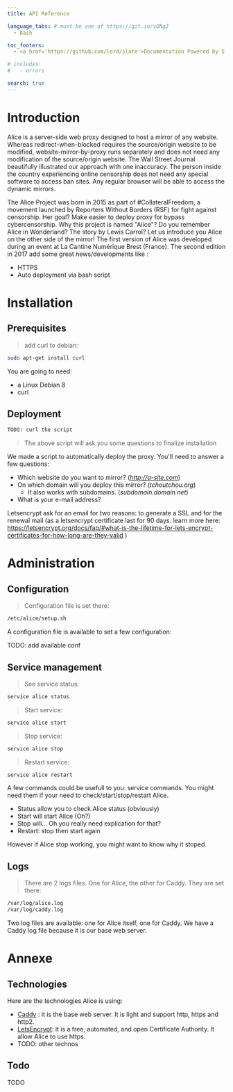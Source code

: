```yaml
---
title: API Reference

language_tabs: # must be one of https://git.io/vQNgJ
  - bash

toc_footers:
  - <a href='https://github.com/lord/slate'>Documentation Powered by Slate</a>

# includes:
#   - errors

search: true
---
```


# Introduction

Alice is a server-side web proxy designed to host a mirror of any website. Whereas redirect-when-blocked requires the source/origin website to be modified, website-mirror-by-proxy runs separately and does not need any modification of the source/origin website.
The Wall Street Journal beautifully illustrated our approach with one inaccuracy. The person inside the country experiencing online censorship does not need any special software to access ban sites. Any regular browser will be able to access the dynamic mirrors. 

The Alice Project was born in 2015 as part of #CollateralFreedom, a movement launched by Reporters Without Borders (RSF) for fight against censorship. Her goal? Make easier to deploy proxy for bypass cybercensorship.
Why this project is named "Alice"? Do you remember Alice in Wonderland? The story by Lewis Carrol? Let us introduce you Alice on the other side of the mirror!
The first version of Alice was developed during an event at La Cantine Numérique Brest (France). The second edition in 2017 add some great news/developments like :
- HTTPS
- Auto deployment via bash script

# Installation

## Prerequisites

> add curl to debian:

```bash
sudo apt-get install curl
```

You are going to need:

* a Linux Debian 8
* curl


<!-- <aside class="notice">
You must replace <code>meowmeowmeow</code> with your personal API key.
</aside> -->

## Deployment

```bash
TODO: curl the script
```

> The above script will ask you some questions to finalize installation

We made a script to automatically deploy the proxy. You'll need to answer a few questions:

* Which website do you want to mirror? (*http://a-site.com*)
* On which domain will you deploy this mirror? (*tchoutchou.org*)
  * It also works with subdomains. (*subdomain.domain.net*)
* What is your e-mail address?

<aside class="warning">
Letsencrypt ask for an email for two reasons: to generate a SSL and for the renewal mail (as a letsencrypt certificate last for 90 days. learn more here: <a href="https://letsencrypt.org/docs/faq/#what-is-the-lifetime-for-lets-encrypt-certificates-for-how-long-are-they-valid" target="_blank">https://letsencrypt.org/docs/faq/#what-is-the-lifetime-for-lets-encrypt-certificates-for-how-long-are-they-valid</a> )
</aside>

# Administration

## Configuration

> Configuration file is set there:

```bash
/etc/alice/setup.sh
```

A configuration file is available to set a few configuration:

TODO: add available conf

## Service management

> See service status:

```bash
service alice status
```

> Start service:

```bash
service alice start
```

> Stop service:

```bash
service alice stop
```

> Restart service:

```bash
service alice restart
```

A few commands could be usefull to you: service commands. You might need them if your need to check/start/stop/restart Alice.

* Status allow you to check Alice status (obviously)
* Start will start Alice (Oh?)
* Stop will... Oh you really need explication for that?
* Restart: stop then start again

However if Alice stop working, you might want to know why it stoped.

## Logs

> There are 2 logs files. One for Alice, the other for Caddy. They are set there:

```bash
/var/log/alice.log
/var/log/caddy.log
```

Two log files are available: one for Alice itself, one for Caddy. We have a Caddy log file because it is our base web server.

# Annexe

## Technologies

Here are the technologies Alice is using:

* <a href="https://caddyserver.com/">Caddy</a> : it is the base web server. It is light and support http, https and http2.
* <a href="https://letsencrypt.org/">LetsEncrypt</a>: it is a free, automated, and open Certificate Authority. It allow Alice to use https.
* TODO: other technos

## Todo

TODO
